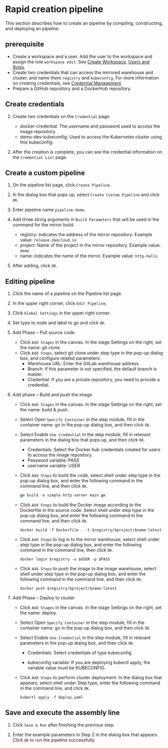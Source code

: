 # Rapid creation pipeline

This section describes how to create an pipeline by compiling, constructing, and deploying an pipeline.

## prerequisite

- Create a workspace and a user. Add the user to the workspace and assign the role `workspace edit`. See [Create Workspace](../../ghippo/user-guide/workspace/workspace.md), [Users and Roles](../../ghippo/user-guide/access-control/user.md).
- Create two credentials that can access the mirrored warehouse and cluster, and name them `registry` and `kubeconfig`. For more information on creating credentials, see [Credential Management](../user-guide/pipeline/credential.md).
- Prepare a GitHub repository and a DockerHub repository.

## Create credentials

1. Create two credentials on the `Credential` page:

    - docker-credential: The username and password used to access the image repository.
    - demo-dev-kubeconfig: Used to access the Kubernetes cluster using this kubeconfig.

2. After the creation is complete, you can see the credential information on the `Credential List` page.

## Create a custom pipeline

1. On the pipeline list page, click `Create Pipeline`.

    <!--![]()screenshots-->

2. In the dialog box that pops up, select `Create Custom Pipeline` and click `OK`.

    <!--![]()screenshots-->

3. Enter pipeline name `pipeline-demo`.

    <!--![]()screenshots-->

4. Add three string arguments in `Build Parameters` that will be used in the command for the mirror build.

    - registry: indicates the address of the mirror repository. Example value: `release.daocloud.io`
    - project: Name of the project in the mirror repository. Example value: `demo`
    - name: indicates the name of the mirror. Example value: `http-hello`

    <!--![]()screenshots-->

5. After adding, click `OK`.

## Editing pipeline

1. Click the name of a pipeline on the Pipeline list page.

    <!--![]()screenshots-->

2. In the upper right corner, click `Edit Pipeline`,

    <!--![]()screenshots-->

3. Click `Global Settings` in the upper right corner.

    <!--![]()screenshots-->

4. Set type to node and label to go and click `OK`.

    <!--![]()screenshots-->

5. Add Phase – Pull source code.

    - Click `Add Stages` in the canvas. In the stage Settings on the right, set the name: git clone.
    - Click `Add Steps`, select git clone under step type in the pop-up dialog box, and configure related parameters:
        - Warehouse URL: Enter the GitLab warehouse address.
        - Branch: If this parameter is not specified, the default branch is master.
        - Credential: If you are a private repository, you need to provide a credential.

    <!--![]()screenshots-->

6. Add phase – Build and push the image.

    - Click `Add Stages` in the canvas. In the stage Settings on the right, set the name: build & push.

    - Select Open `Specify Container` in the step module, fill in the container name: go in the pop-up dialog box, and then click `OK`.

        <!--![]()screenshots-->

    - Select Enable `Use Credential` in the step module, fill in relevant parameters in the dialog box that pops up, and then click `OK`.

        - Credentials: Select the Docker hub credentials created for users to access the image repository.
        - Password variable: PASS
        - username variable: USER

        <!--![]()screenshots-->

    - Click `Add Steps` to build the code, select shell under step type in the pop-up dialog box, and enter the following command in the command line, and then click `OK`.

        ```go
        go build -o simple-http-server main.go
        ```

    - Click `Add Steps` to build the Docker image according to the Dockerfile in the source code. Select shell under step type in the pop-up dialog box, and enter the following command in the command line, and then click `OK`.

        ```docker
        docker build -f Dockerfile . -t $registry/$project/$name:latest
        ```

    - Click `Add Steps` to log in to the mirror warehouse, select shell under step type in the pop-up dialog box, and enter the following command in the command line, then click `OK`.

        ```docker
        docker login $registry -u $USER -p $PASS
        ```

    - Click `Add Steps` to push the image to the image warehouse, select shell under step type in the pop-up dialog box, and enter the following command in the command line, and then click `OK`.

        ```docker
        docker push $registry/$project/$name:latest
        ```

7. Add Phase – Deploy to cluster

    - Click `Add Stages` in the canvas. In the stage Settings on the right, set the name: deploy.

    - Select Open `Specify Container` in the step module, fill in the container name: go in the pop-up dialog box, and then click `OK`.

        <!--![]()screenshots-->

    - Select Enable `Use Credential` in the step module, fill in relevant parameters in the pop-up dialog box, and then click `OK`.

         - Credentials: Select credentials of type kubeconfig.

         - kubeconfig variable: If you are deploying kubectl apply, the variable value must be KUBECONFIG.

         <!--![]()screenshots-->

    - Click `Add Steps` to perform cluster deployment. In the dialog box that appears, select shell under Step type, enter the following command in the command line, and click `OK`.

        ```shell
        kubectl apply -f deploy.yaml
        ```

## Save and execute the assembly line

1. Click `Save & Run` after finishing the previous step.

    <!--![]()screenshots-->

2. Enter the example parameters in Step 2 in the dialog box that appears. Click `OK` to run the pipeline successfully.

    <!--![]()screenshots-->
